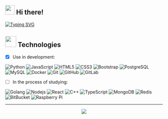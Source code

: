 ## <img src="https://raw.githubusercontent.com/aemmadi/aemmadi/master/wave.gif" width="30"> Hi there!
[![Typing SVG](https://readme-typing-svg.herokuapp.com?font=Fira+Code&duration=4700&pause=500&vCenter=true&center=true&width=950&height=25&lines=I'm+retr0b0y%2C+nice+to+meet+you!+%F0%9F%99%82)](https://git.io/typing-svg)
##  <img src="https://media.giphy.com/media/3k0VvmkCI1Mrn0rOm3/giphy.gif" width="35"> Technologies
- [x] Use in development:
     
![Python](https://img.shields.io/badge/-Python-black?style=flat-square&logo=Python) ![JavaScript](https://img.shields.io/badge/-JavaScript-black?style=flat-square&logo=javascript) ![HTML5](https://img.shields.io/badge/-HTML5-E34F26?style=flat-square&logo=html5&logoColor=white) ![CSS3](https://img.shields.io/badge/-CSS3-1572B6?style=flat-square&logo=css3) ![Bootstrap](https://img.shields.io/badge/-Bootstrap-563D7C?style=flat-square&logo=bootstrap) ![PostgreSQL](https://img.shields.io/badge/-PostgreSQL-black?style=flat-square&logo=postgresql) ![MySQL](https://img.shields.io/badge/-MySQL-black?style=flat-square&logo=mysql) ![Docker](https://img.shields.io/badge/-Docker-black?style=flat-square&logo=docker) ![Git](https://img.shields.io/badge/-Git-black?style=flat-square&logo=git) ![GitHub](https://img.shields.io/badge/-GitHub-181717?style=flat-square&logo=github) ![GitLab](https://img.shields.io/badge/-GitLab-FCA121?style=flat-square&logo=gitlab)

- [ ] In the process of studying:    
     
![Golang](https://img.shields.io/badge/-Golang-black?style=flat-square&logo=go) ![Nodejs](https://img.shields.io/badge/-Nodejs-black?style=flat-square&logo=Node.js) ![React](https://img.shields.io/badge/-React-black?style=flat-square&logo=react) ![C++](https://img.shields.io/badge/-C++-00599C?style=flat-square&logo=c) ![TypeScript](https://img.shields.io/badge/-TypeScript-007ACC?style=flat-square&logo=typescript) ![MongoDB](https://img.shields.io/badge/-MongoDB-black?style=flat-square&logo=mongodb) ![Redis](https://img.shields.io/badge/-Redis-black?style=flat-square&logo=Redis) ![BitBucket](https://img.shields.io/badge/-BitBucket-darkblue?style=flat-square&logo=bitbucket) ![Raspberry Pi](https://img.shields.io/badge/-Raspberry%20Pi-C51A4A?style=flat-square&logo=Raspberry-Pi)
<!-- 
---
![Github Stats](https://github-readme-stats.vercel.app/api?username=retr0b0y&count_private=true&show_icons=true&include_all_commits=true)
![Top Langs](https://github-readme-stats.vercel.app/api/top-langs/?username=retr0b0y&hide=TeX&layout=compact)
-->
---
<!-- ![Visitor Badge](https://visitor-badge.laobi.icu/badge?page_id=retr0b0y.retr0b0y) -->
<p align="center" width="100%">
    <img src="https://komarev.com/ghpvc/?username=retr0b0y&color=blueviolet&style=for-the-badge">
</p>
